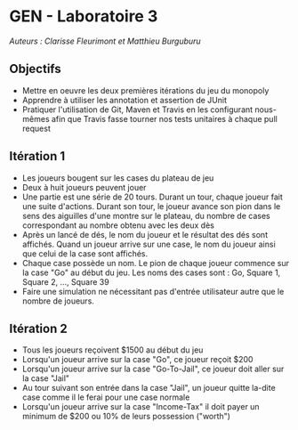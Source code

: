 # GEN - Laboratoire 3
_Auteurs : Clarisse Fleurimont et Matthieu Burguburu_

## Objectifs
- Mettre en oeuvre les deux premières itérations du jeu du monopoly
- Apprendre à utiliser les annotation et assertion de JUnit
- Pratiquer l'utilisation de Git, Maven et Travis en les configurant nous-mêmes afin que Travis fasse tourner nos tests unitaires à chaque pull request

## Itération 1
- Les joueurs bougent sur les cases du plateau de jeu
- Deux à huit joueurs peuvent jouer
- Une partie est une série de 20 tours. Durant un tour, chaque joueur fait une suite d'actions. Durant son tour, le joueur avance son pion dans le sens des aiguilles d'une montre sur le plateau, du nombre de cases correspondant au nombre obtenu avec les deux dès 
- Après un lancé de dés, le nom du joueur et le résultat des dés sont affichés. Quand un joueur arrive sur une case, le nom du joueur ainsi que celui de la case sont affichés.
- Chaque case possède un nom. Le pion de chaque joueur commence sur la case "Go" au début du jeu. Les noms des cases sont : Go, Square 1, Square 2, ..., Square 39
- Faire une simulation ne nécessitant pas d'entrée utilisateur autre que le nombre de joueurs.

## Itération 2
- Tous les joueurs reçoivent $1500 au début du jeu
- Lorsqu'un joueur arrive sur la case "Go", ce joueur reçoit $200
- Lorsqu'un joueur arrive sur la case "Go-To-Jail", ce joueur doit aller sur la case "Jail"
- Au tour suivant son entrée dans la case "Jail", un joueur quitte la-dite case comme il le ferai pour une case normale
- Lorsqu'un joueur arrive sur la case "Income-Tax" il doit payer un minimum de $200 ou 10% de leurs possession ("worth")